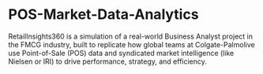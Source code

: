 # POS-Market-Data-Analytics
RetailInsights360 is a simulation of a real-world Business Analyst project in the FMCG industry, built to replicate how global teams at Colgate-Palmolive use Point-of-Sale (POS) data and syndicated market intelligence (like Nielsen or IRI) to drive performance, strategy, and efficiency.

